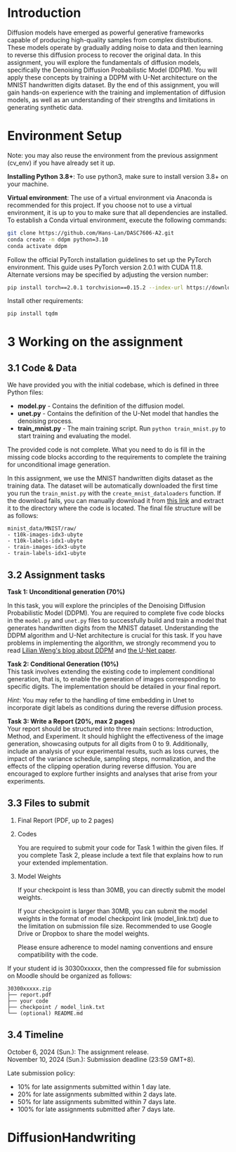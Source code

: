 # Introduction
Diffusion models have emerged as powerful generative frameworks capable of producing high-quality samples from complex distributions. These models operate by gradually adding noise to data and then learning to reverse this diffusion process to recover the original data. In this assignment, you will explore the fundamentals of diffusion models, specifically the Denoising Diffusion Probabilistic Model (DDPM). You will apply these concepts by training a DDPM with U-Net architecture on the MNIST handwritten digits dataset. By the end of this assignment, you will gain hands-on experience with the training and implementation of diffusion models, as well as an understanding of their strengths and limitations in generating synthetic data.

# Environment Setup

Note: you may also reuse the environment from the previous assignment (cv_env) if you have already set it up. 


**Installing Python 3.8+**: 
To use python3, make sure to install version 3.8+ on your machine.

**Virtual environment**: The use of a virtual environment via Anaconda is recommended for this project. If you choose not to use a virtual environment, it is up to you to make sure that all dependencies are installed. To establish a Conda virtual environment, execute the following commands:
```bash
git clone https://github.com/Hans-Lan/DASC7606-A2.git
conda create -n ddpm python=3.10
conda activate ddpm
```
Follow the official PyTorch installation guidelines to set up the PyTorch environment. This guide uses PyTorch version 2.0.1 with CUDA 11.8. Alternate versions may be specified by adjusting the version number:
```bash
pip install torch==2.0.1 torchvision==0.15.2 --index-url https://download.pytorch.org/whl/cu118
```
Install other requirements:

```bash
pip install tqdm
```

# 3 Working on the assignment

## 3.1 Code & Data
We have provided you with the initial codebase, which is defined in three Python files:

- **model.py** - Contains the definition of the diffusion model.
- **unet.py** - Contains the definition of the U-Net model that handles the denoising process.
- **train_mnist.py** - The main training script. Run `python train_mnist.py` to start training and evaluating the model.

The provided code is not complete. What you need to do is fill in the missing code blocks according to the requirements to complete the training for unconditional image generation.

In this assignment, we use the MNIST handwritten digits dataset as the training data. The dataset will be automatically downloaded the first time you run the `train_mnist.py` with the `create_mnist_dataloaders` function. If the download fails, you can manually download it from [this link](https://drive.google.com/file/d/11ZiNnV3YtpZ7d9afHZg0rtDRrmhha-1E/view) and extract it to the directory where the code is located. The final file structure will be as follows:

```
minist_data/MNIST/raw/
- t10k-images-idx3-ubyte
- t10k-labels-idx1-ubyte
- train-images-idx3-ubyte
- train-labels-idx1-ubyte
```

## 3.2 Assignment tasks
**Task 1: Unconditional generation (70%)**

In this task, you will explore the principles of the Denoising Diffusion Probabilistic Model (DDPM). You are required to complete five code blocks in the `model.py` and `unet.py` files to successfully build and train a model that generates handwritten digits from the MNIST dataset. Understanding the DDPM algorithm and U-Net architecture is crucial for this task. If you have problems in implementing the algorithm, we strongly recommend you to read [Lilian Weng's blog about DDPM](https://lilianweng.github.io/posts/2021-07-11-diffusion-models/) and [the U-Net paper](https://arxiv.org/abs/1505.04597).

**Task 2: Conditional Generation (10%)**  
This task involves extending the existing code to implement conditional generation, that is, to enable the generation of images corresponding to specific digits. The implementation should be detailed in your final report.

*Hint*: You may refer to the handling of time embedding in Unet to incorporate digit labels as conditions during the reverse diffusion process.

**Task 3: Write a Report (20%, max 2 pages)**  
Your report should be structured into three main sections: Introduction, Method, and Experiment. It should highlight the effectiveness of the image generation, showcasing outputs for all digits from 0 to 9. Additionally, include an analysis of your experimental results, such as loss curves, the impact of the variance schedule, sampling steps, normalization, and the effects of the clipping operation during reverse diffusion. You are encouraged to explore further insights and analyses that arise from your experiments.

## 3.3 Files to submit
1. Final Report (PDF, up to 2 pages)

2. Codes

    You are required to submit your code for Task 1 within the given files. If you complete Task 2, please include a text file that explains how to run your extended implementation.

3. Model Weights

    If your checkpoint is less than 30MB, you can directly submit the model weights. 

    If your checkpoint is larger than 30MB, you can submit the model weights in the format of model checkpoint link (model_link.txt) due to the limitation on submission file size. Recommended to use Google Drive or Dropbox to share the model weights.

    Please ensure adherence to model naming conventions and ensure compatibility with the code.

If your student id is 30300xxxxx, then the compressed file for submission on Moodle should be organized as follows:
```
30300xxxxx.zip
├── report.pdf
├── your code
├── checkpoint / model_link.txt
└── (optional) README.md
```

## 3.4 Timeline

October 6, 2024 (Sun.): The assignment release.  
November 10, 2024 (Sun.): Submission deadline (23:59 GMT+8).

Late submission policy:

- 10% for late assignments submitted within 1 day late. 
- 20% for late assignments submitted within 2 days late.
- 50% for late assignments submitted within 7 days late.
- 100% for late assignments submitted after 7 days late.
# DiffusionHandwriting
